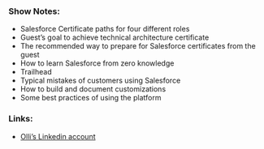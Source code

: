 ### Show Notes:

- Salesforce Certificate paths for four different roles
- Guest’s goal to achieve technical architecture certificate
- The recommended way to prepare for Salesforce certificates from the guest
- How to learn Salesforce from zero knowledge
- Trailhead
- Typical mistakes of customers using Salesforce
- How to build and document customizations
- Some best practices of using the platform

### Links:

- [Olli’s Linkedin account](https://www.linkedin.com/in/otimperi/)